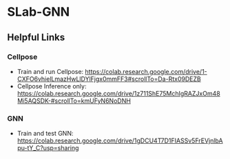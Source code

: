 # SLab-GNN

## Helpful Links

### Cellpose
* Train and run Cellpose: https://colab.research.google.com/drive/1-CXFO6vhielLmazHwLlDYlFjgx0mmFF3#scrollTo=Da-Rtx09DEZB
* Cellpose Inference only: https://colab.research.google.com/drive/1z711ShE75MchIgRAZJxOm48Mi5AQSDK-#scrollTo=kmUFyN6NoDNH

### GNN
* Train and test GNN: https://colab.research.google.com/drive/1gDCU4T7D1FIASSv5FrEVjnlbApu-tY_C?usp=sharing
